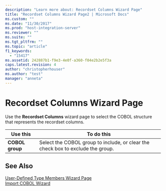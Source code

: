 ```yaml
---
description: "Learn more about: Recordset Columns Wizard Page"
title: "Recordset Columns Wizard Page2 | Microsoft Docs"
ms.custom: ""
ms.date: "11/30/2017"
ms.prod: "host-integration-server"
ms.reviewer: ""
ms.suite: ""
ms.tgt_pltfrm: ""
ms.topic: "article"
f1_keywords: 
  - "15417"
ms.assetid: 242887b1-f9e3-4e0f-a360-f04e2b2e5f3a
caps.latest.revision: 4
author: "christopherhouser"
ms.author: "test"
manager: "anneta"
---
```

# Recordset Columns Wizard Page
Use the **Recordset Columns** wizard page to select the COBOL structure that represents the recordset columns.  
  
|Use this|To do this|  
|--------------|----------------|  
|**COBOL group**|Select the COBOL group to include, or clear the check box to exclude the group.|  
  
## See Also  
 [User-Defined Type Members Wizard Page](../core/user-defined-type-members-wizard-page2.md)   
 [Import COBOL Wizard](../core/import-cobol-wizard2.md)
